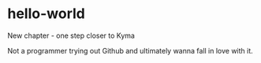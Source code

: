 # hello-world
New chapter - one step closer to Kyma

Not a programmer trying out Github and ultimately wanna fall in love with it.
